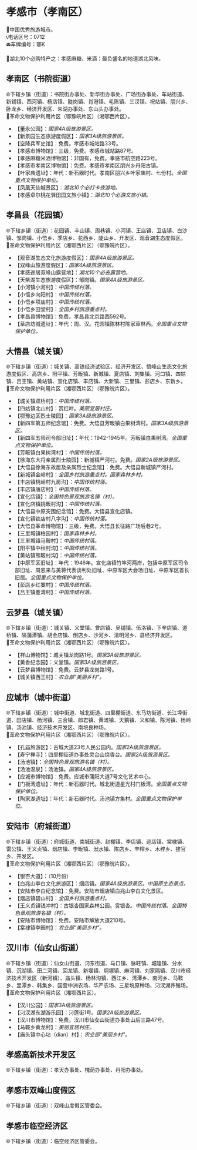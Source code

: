 # 孝感市（孝南区）  
🏅中国优秀旅游城市。   
📞电话区号：0712  
🚘车牌编号：鄂K    
  
🧊湖北10个必购特产之：孝感麻糖、米酒：最负盛名的地道湖北风味。 

## 孝南区（书院街道）  
🌐下辖乡镇（街道）：书院街办事处、新华街办事处、广场街办事处、车站街道、新铺镇、西河镇、杨店镇、陡岗镇、肖港镇、毛陈镇、三汊镇、祝站镇、朋兴乡、卧龙乡、经济开发区、朱湖办事处、东山头办事处。    
🚩革命文物保护利用片区（鄂豫皖片区）（湘鄂西片区）。   
  
* 【董永公园】：*国家4A级旅游景区。*  
* 【新景园生态旅游度假区】：*国家3A级旅游景区。*  
* 【空降兵军史馆】：免费。孝感市城站路33号。   
* 【孝感市博物馆】：三级，免费。孝感市城站路87号。   
* 【孝感麻糖米酒博物馆】：非国有，免费。孝感市航空路223号。   
* 【孝感市孝南区博物馆】：免费。孝感市孝南区朋兴乡丹阳古镇。   
* 【叶家庙遗址】：年代：新石器时代。孝南区朋兴乡叶家庙村、七份村。*全国重点文物保护单位。*   
* 【凤凰天仙城景区】：*湖北10个必打卡夜游地。*  
* 【孝感卓尔桃花驿田园文旅小镇】：*湖北10个必游文旅小镇。*

## 孝昌县（花园镇）  
🌐下辖乡镇（街道）：花园镇、丰山镇、周巷镇、小河镇、王店镇、卫店镇、白沙镇、邹岗镇、小悟乡、季店乡、花西乡、陡山乡、开发区、观音湖生态度假区。    
🚩革命文物保护利用片区（湘鄂西片区）（鄂豫皖片区）。   
  
* 【观音湖生态文化旅游度假区】：*国家4A级旅游景区。*  
* 【双峰山旅游度假区】：*国家4A级旅游景区。*  
* 【孝感途居双峰山露营地】：*湖北10个必去露营地。*     
* 【天紫湖生态旅游度假区】：邹岗镇。*国家4A级旅游景区。*  
* 【小河镇小河村】：*中国传统村落。*  
* 【小悟乡向阳村】：*中国传统村落。*  
* 【小悟乡项庙村】：*中国传统村落。*  
* 【小悟乡田堂村】：*全国乡村旅游重点村。*  
* 【孝昌县博物馆】：免费。孝昌县北京路西592号。   
* 【草店坊城遗址】：年代：周、汉。花园镇陈林村陈家草林西。*全国重点文物保护单位。* 

## 大悟县（城关镇）  
🌐下辖乡镇（街道）：城关镇、高铁经济试验区、经济开发区、悟峰山生态文化旅游度假区、高店乡、阳平镇、芳畈镇、新城镇、夏店镇、刘集镇、河口镇、四姑镇、吕王镇、黄站镇、宣化店镇、丰店镇、大新镇、三里镇、彭店乡、东新乡。    
🚩革命文物保护利用片区（湘鄂西片区）（鄂豫皖片区）。   
  
* 【城关镇双桥村】：*中国传统村落。*  
* 【四姑镇北山村】：赏红叶。*美丽宜居村庄。*  
* 【鄂豫边区烈士陵园】：*国家3A级旅游景区。*  
* 【新四军第五师纪念馆】：免费。大悟县芳畈镇白果树湾村。*国家3A级旅游景区。*  
* 【新四军五师司令部旧址】：年代：1942-1945年。芳畈镇白果树湾。*全国重点文物保护单位。* 
* 【芳畈镇白果树湾村】：*中国传统村落。*  
* 【徐海东大将亲属烈士陵园】：新城镇严河村。免费。*国家2A级旅游景区。*  
* 【大悟县徐海东故居及亲属烈士纪念馆】：免费。大悟县新城镇严河村。   
* 【新城镇金岭村】：*全国乡村旅游重点村。国家森林乡村。*  
* 【丰店镇桃岭村九房沟】：*中国传统村落。*  
* 【丰店镇唐店村】：*中国传统村落。*  
* 【宣化店镇】：*全国特色景观旅游名镇（村）。*  
* 【宣化店镇姚畈村沟】：*中国传统村落。*  
* 【大悟县中原突围纪念馆】：免费。大悟县宣化店镇。   
* 【宣化镇铁店村八字沟】：*中国传统村落。*  
* 【大悟县革命博物馆】：三级，免费。大悟县长征路广场后巷2号。   
* 【三里城镇柏园村】：*国家森林乡村。*  
* 【三里城镇马鞍村】：*中国传统村落。*  
* 【阳平镇中秋村沟】：*中国传统村落。*  
* 【黄站镇熊畈村沟】：*中国传统村落。*  
* 【中原军区旧址】：年代：1946年。宣化店镇竹竿河两岸，包括中原军区司令部旧址、周恩来与美蒋代表谈判处旧址、中原军区大会场旧址、中原军区首长旧居。*全国重点文物保护单位。*   
* 【彭店乡红寨村】：*中国传统村落。*  
* 【吕王镇董湾村】：*中国传统村落。*  

## 云梦县（城关镇）  
🌐下辖乡镇（街道）：城关镇、义堂镇、曾店镇、吴铺镇、伍洛镇、下辛店镇、道桥镇、隔蒲潭镇、胡金店镇、倒店乡、沙河乡、清明河乡、县经济开发区。    
🚩革命文物保护利用片区（湘鄂西片区）（鄂豫皖片区）。   
  
* 【祥山博物馆】：城关镇龙岗路1号。*国家3A级旅游景区。*  
* 【黄香纪念园】：义堂镇。*国家3A级旅游景区。*  
* 【云梦县博物馆】：免费。云梦县龙岗路1号。   
* 【城关镇西王村】：*农业部“美丽乡村”。*  

## 应城市（城中街道）  
🌐下辖乡镇（街道）：城中街道、城北街道、四里棚街道、东马坊街道、长江埠街道、田店镇、杨河镇、三合镇、郎君镇、黄滩镇、天鹅镇、义和镇、陈河镇、杨岭镇、汤池镇、经济技术开发区、南垸良种场。    
🚩革命文物保护利用片区（湘鄂西片区）（鄂豫皖片区）。   
  
* 【孔庙旅游区】：古城大道23号人民公园内。*国家2A级旅游景区。*  
* 【寿宁禅寺】：四里棚街道办事处灵台山烧香台。*国家2A级旅游景区。*  
* 【汤池镇】：*全国特色景观旅游名镇（村）。*  
* 【汤池温泉】：汤池镇。*国家4A级旅游景区。*  
* 【应城市博物馆】：免费。应城市蒲阳大道7号文化艺术中心。   
* 【门板湾遗址】：年代：新石器时代。城北街道星光村门板湾。*全国重点文物保护单位。*  
* 【陶家湖遗址】：年代：新石器时代。汤池镇方集村。*全国重点文物保护单位。*  

## 安陆市（府城街道）  
🌐下辖乡镇（街道）：府城街道、南城街道、赵棚镇、李店镇、巡店镇、棠棣镇、雷公镇、王义贞镇、烟店镇、孛畈镇、洑水镇、陈店乡、辛榨乡、木梓乡、接官乡、开发区。    
🚩革命文物保护利用片区（湘鄂西片区）（鄂豫皖片区）。   
  
* 【银杏大道】：（10月份）  
* 【白兆山李白文化旅游区】：烟店镇。*国家4A级旅游景区。中国原生态景点。*  
* 【安陆市李白纪念馆】：免费。安陆市烟店镇白兆山李白文化景区。   
* 【烟店镇碧山村】：*全国乡村旅游重点村。*  
* 【王义贞镇钱冲村】：古银杏国家森林公园。赏银杏。*中国传统村落。全国特色景观旅游名镇（村）。*  
* 【安陆市博物馆】：免费。安陆市解放大道210号。   
* 【棠棣镇李园村】：*农业部“美丽乡村”。*  

## 汉川市（仙女山街道）  
🌐下辖乡镇（街道）：仙女山街道、汈东街道、马口镇、脉旺镇、城隍镇、分水镇、沉湖镇、田二河镇、回龙镇、新堰镇、垌塚镇、麻河镇、刘家隔镇、汉川市经济技术开发区（新河镇）、庙头镇、杨林沟镇、西江乡、湾潭乡、南河乡、马鞍乡、里潭乡、韩集乡、国营中洲农场、华严农场、三星垸原种场、汈汊湖养殖场。    
🚩革命文物保护利用片区（湘鄂西片区）。   
  
* 【汉川公园】：*国家3A级旅游景区。*  
* 【汈汊湖东湖游乐园】：汈莲街1号。*国家2A级旅游景区。*  
* 【汉川市博物馆】：免费。汉川市仙女山街道办事处山后三路47号。   
* 【马鞍乡黄龙村】：*美丽宜居村庄。*  
* 【庙头镇中心坫（dian）村】：*农业部“美丽乡村”。*    
  
## 孝感高新技术开发区  
🌐下辖乡镇（街道）：孝天办事处、槐荫办事处、丹阳办事处。    

## 孝感市双峰山度假区  
🌐下辖乡镇（街道）：双峰山度假区管委会。    

## 孝感市临空经济区    
🌐下辖乡镇（街道）：临空经济区管委会。  